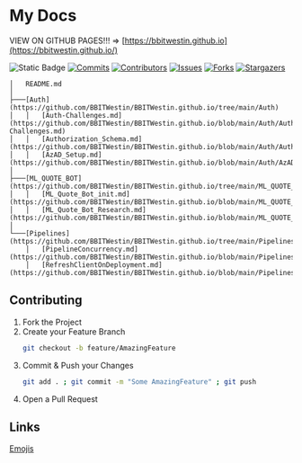 # My Docs

VIEW ON GITHUB PAGES!!! => [https://bbitwestin.github.io](https://bbitwestin.github.io/)

![Static Badge](https://img.shields.io/badge/------------%20HELLO%20WORLD%20-------------8A2BE2.svg?style=for-the-badge)
[![Commits][last-commits-shield]][last-commits-url]
[![Contributors][contributors-shield]][contributors-url]
[![Issues][issues-shield]][issues-url]
[![Forks][forks-shield]][forks-url]
[![Stargazers][stars-shield]][stars-url]

```
│   README.md
│
├───[Auth](https://github.com/BBITWestin/BBITWestin.github.io/tree/main/Auth)
│   │   [Auth-Challenges.md](https://github.com/BBITWestin/BBITWestin.github.io/blob/main/Auth/Auth-Challenges.md)
│   │   [Authorization_Schema.md](https://github.com/BBITWestin/BBITWestin.github.io/blob/main/Auth/Authorization_Schema.md)
│   │   [AzAD_Setup.md](https://github.com/BBITWestin/BBITWestin.github.io/blob/main/Auth/AzAD_Setup.md)
│
├───[ML_QUOTE_BOT](https://github.com/BBITWestin/BBITWestin.github.io/tree/main/ML_QUOTE_BOT)
│   │   [ML_Quote_Bot_init.md](https://github.com/BBITWestin/BBITWestin.github.io/blob/main/ML_QUOTE_BOT/ML_Quote_Bot_init.md)
│   │   [ML_Quote_Bot_Research.md](https://github.com/BBITWestin/BBITWestin.github.io/blob/main/ML_QUOTE_BOT/ML_Quote_Bot_Research.md)
│
└───[Pipelines](https://github.com/BBITWestin/BBITWestin.github.io/tree/main/Pipelines)
    │   [PipelineConcurrency.md](https://github.com/BBITWestin/BBITWestin.github.io/blob/main/Pipelines/PipelineConcurrency.md)
    │   [RefreshClientOnDeployment.md](https://github.com/BBITWestin/BBITWestin.github.io/blob/main/Pipelines/RefreshClientOnDeployment.md)
```

## Contributing

1. Fork the Project
2. Create your Feature Branch
   ```sh
   git checkout -b feature/AmazingFeature
   ```
3. Commit & Push your Changes
   ```sh
   git add . ; git commit -m "Some AmazingFeature" ; git push
   ```
4. Open a Pull Request

## Links

[Emojis](https://gist.github.com/rxaviers/7360908)

[contributors-shield]: https://img.shields.io/github/contributors/BBITWestin/My-Docs.svg?style=for-the-badge
[contributors-url]: https://github.com/BBITWestin/My-Docs/graphs/contributors
[forks-shield]: https://img.shields.io/github/forks/BBITWestin/My-Docs.svg?style=for-the-badge
[forks-url]: https://github.com/BBITWestin/My-Docs/network/members
[last-commits-shield]: https://img.shields.io/github/last-commit/BBITWestin/My-Docs.svg?style=for-the-badge
[last-commits-url]: https://github.com/BBITWestin/My-Docs/commits/main/
[stars-shield]: https://img.shields.io/github/stars/BBITWestin/My-Docs.svg?style=for-the-badge
[stars-url]: https://github.com/BBITWestin/My-Docs/stargazers
[issues-shield]: https://img.shields.io/github/issues/BBITWestin/My-Docs.svg?style=for-the-badge
[issues-url]: https://github.com/BBITWestin/My-Docs/issues
